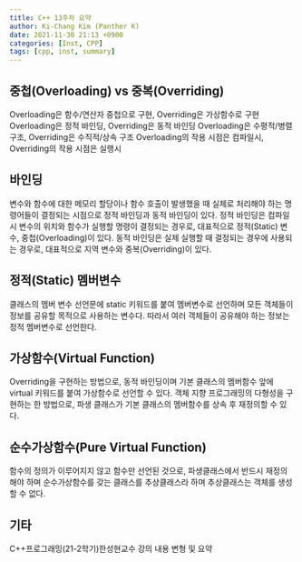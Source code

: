 ```yaml
---
title: C++ 13주차 요약
author: Ki-Chang Kim (Panther K)
date: 2021-11-30 21:13 +0900
categories: [Inst, CPP]
tags: [cpp, inst, summary]
---
```


## 중첩(Overloading) vs 중복(Overriding)
Overloading은 함수/연산자 중첩으로 구현, Overriding은 가상함수로 구현
Overloading은 정적 바인딩, Overriding은 동적 바인딩
Overloading은 수평적/병렬 구조, Overriding은 수직적/상속 구조
Overloading의 작용 시점은 컴파일시, Overriding의 작용 시점은 실행시

## 바인딩
변수와 함수에 대한 메모리 할당이나 함수 호출이 발생했을 때 실체로 처리해야 하는 명령어들이 결정되는 시점으로 정적 바인딩과 동적 바인딩이 있다.
정적 바인딩은 컴파일 시 변수의 위치와 함수가 실행할 명령이 결정되는 경우로, 대표적으로 정적(Static) 변수, 중첩(Overloading)이 있다.
동적 바인딩은 실제 실행할 때 결정되는 경우에 사용되는 경우로, 대표적으로 지역 변수와 중복(Overriding)이 있다.

## 정적(Static) 멤버변수
클래스의 멤버 변수 선언문에 static 키워드를 붙여 멤버변수로 선언하며 모든 객체들이 정보를 공유할 목적으로 사용하는 변수다. 따라서 여러 객체들이 공유해야 하는 정보는 정적 멤버변수로 선언한다.

## 가상함수(Virtual Function)
Overriding을 구현하는 방법으로, 동적 바인딩이며 기본 클래스의 멤버함수 앞에 virtual 키워드를 붙여 가상함수로 선언할 수 있다. 객체 지향 프로그래밍의 다형성을 구현하는 한 방법으로, 파생 클래스가 기본 클래스의 멤버함수를 상속 후 재정의할 수 있다.

## 순수가상함수(Pure Virtual Function)
함수의 정의가 이루어지지 않고 함수만 선언된 것으로, 파생클래스에서 반드시 재정의 해야 하며 순수가상함수를 갖는 클래스를 추상클래스라 하며 추상클래스는 객체를 생성할 수 없다.

## 기타
C++프로그래밍(21-2학기)한성현교수 강의 내용 변형 및 요약